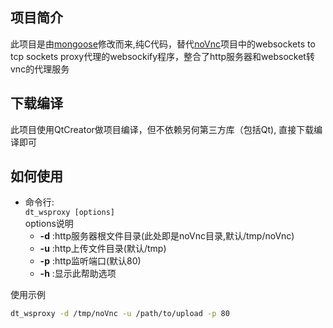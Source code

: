 ## 项目简介
此项目是由[mongoose](https://www.cesanta.com)修改而来,纯C代码，替代[noVnc](https://novnc.com)项目中的websockets to tcp sockets proxy代理的websockify程序，整合了http服务器和websocket转vnc的代理服务

## 下载编译
此项目使用QtCreator做项目编译，但不依赖另何第三方库（包括Qt), 直接下载编译即可

## 如何使用
- 命令行:  
`dt_wsproxy [options]`  
 options说明
	- **-d** :http服务器根文件目录(此处即是noVnc目录,默认/tmp/noVnc)
	- **-u** :http上传文件目录(默认/tmp)
	- **-p** :http监听端口(默认80)
	- **-h** :显示此帮助选项

 使用示例  
```sh
dt_wsproxy -d /tmp/noVnc -u /path/to/upload -p 80
```





